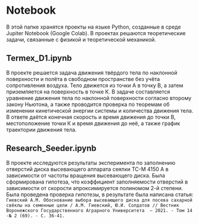 # Notebook
В этой папке хранятся проекты на языке Python, созданные в среде Jupiter Notebook (Google Colab). В проектах решаются теоретические задачи, связанные с физикой и теоретической механикой.

## Termex_D1.ipynb
В проекте решается задача движения твёрдого тела по наклонной поверхности и полёта в свободном пространстве без учёта сопротивления воздуха. Тело движется из точки А в точку В, а затем приземляется на поверхность в точке К. В задаче составляется уравнение движения тела по наклонной поверхности согласно второму закону Ньютона, а также проводится проверка по теоремам об изменении кинетической энергии системы и количества движения тела. В ответе даётся конечная скорость и время движения до точки В, местоположение точки К и время движения до неё, а также график траектории движения тела.

## Research_Seeder.ipynb
В проекте исследуются результаты эксперимента по заполнению отверстий диска высевающего аппарата сеялки ТС-М 4150 А в зависимости от частоты вращения высевающего диска. Была сформирована гипотеза, что коэффициент заполняемости отверстий в зависимости от скорости апроксимируется полиномом 2-й степени. Была проведена проверка гипотезы, в результате была написана статья: 
```Гиевский А.М. Обоснование выбора высевающего диска для посева сахарной свёклы на семенные цели / А.М. Гиевский, Ю.И. Солдатов // Вестник Воронежского Государственного Аграрного Университета  – 2021. - Том 14 -№ 2 (69). - С. 36-41.```
 
